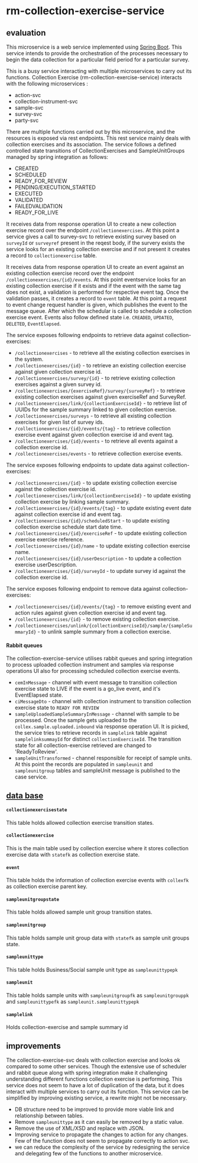 # rm-collection-exercise-service
## evaluation
   This microservice is a web service implemented using [Spring Boot](http://projects.spring.io/spring-boot/). This 
   service intends to provide the orchestration of the processes necessary to begin the data collection for a 
   particular field period for a particular survey.
   
   This is a busy service interacting with multiple microservices to carry out its functions. Collection Exercise 
   (rm-collection-exercise-service) interacts with the following microservices :
   * action-svc
   * collection-instrument-svc
   * sample-svc
   * survey-svc
   * party-svc
   
   There are multiple functions carried out by this microservice, and the resources is exposed via rest endpoints. 
   This rest service mainly deals with collection exercises and its association. The service follows a defined
   controlled state transitions of CollectionExercises and SampleUnitGroups managed by spring integration as follows:
   * CREATED
   * SCHEDULED
   * READY_FOR_REVIEW
   * PENDING/EXECUTION_STARTED
   * EXECUTED
   * VALIDATED
   * FAILEDVALIDATION
   * READY_FOR_LIVE
   
   It receives data from response operation UI to create a new collection exercise record over the endpoint
   `/collectionexercises`. At this point a service gives a call to survey-svc to retrieve existing survey based on 
   `surveyId` or `surveyref` present in the reqest body, if the survery exists the service looks for an existing 
   collection exercise and if not present it creates a record to `collectionexercise` table. 
   
   It receives data from response operation UI to create an event against an existing collection exercise record over 
   the endpoint `/collectionexercises/{id}/events`. At this point eventservice looks for an existing collection exercise
   if it exists and if the event with the same tag does not exist, a validation is performed for respective event tag.
   Once the validation passes, it  creates a record to `event` table. At this point
   a request to event change request handler is given, which publishes the event to the message queue. 
   After which the schedular is called to schedule a collection exercise event. Events also follow defined state i.e.
   `CREADED`, `UPDATED`, `DELETED`, `EventElapsed`.
   
   The service exposes following endpoints to retrieve data against collection-exercises:
   * `/collectionexercises` - to retrieve all the existing collection exercises in the system.
   * `/collectionexercises/{id}` - to retrieve an existing collection exercise against given collection exercise id.
   * `/collectionexercises/survey/{id}` - to retrieve existing collection exercises against a given survey id.
   * `/collectionexercises/{exerciseRef}/survey/{surveyRef}` - to retrieve existing collection exercises against given 
   exerciseRef and SurveyRef.
   * `/collectionexercises/link/{collectionExerciseId}` - to retrieve list of UUIDs for the sample summary linked to 
   given collection exercise.
   * `/collectionexercises/surveys` - to retrieve all existing collection exercises for given list of survey ids.
   * `/collectionexercises/{id}/events/{tag}` - to retrieve collection exercise event against given collection exercise
   id and event tag.
   * `/collectionexercises/{id}/events` - to retrieve all events against a collection exercise id.
   * `/collectionexercises/events` - to retrieve collection exercise events.
   
   The service exposes following endpoints to update data against collection-exercises:
   * `/collectionexercises/{id}` - to update existing collection exercise against the collection exercise id.
   * `/collectionexercises/link/{collectionExerciseId}` - to update existing collection exercise by linking sample
   summary.
   * `/collectionexercises/{id}/events/{tag}` - to update existing event date against collection exercise id and event 
   tag.
   * `/collectionexercises/{id}/scheduledStart` - to update existing collection exercise schedule start date time.
   * `/collectionexercises/{id}/exerciseRef` - to update existing collection exercise exercise reference.
   * `/collectionexercises/{id}/name` - to update existing collection exercise name.
   * `/collectionexercises/{id}/userDescription` - to update a collection exercise userDescription.
   * `/collectionexercises/{id}/surveyId` - to update survey id against the collection exercise id.
   
   The service exposes following endpoint to remove data against collection-exercises:
   * `/collectionexercises/{id}/events/{tag}` - to remove existing event and action rules against given collection 
   exercise id and event tag.
   * `/collectionexercises/{id}` - to remove existing collection exercise.
   * `/collectionexercises/unlink/{collectionExerciseId}/sample/{sampleSummaryId}` - to unlink sample summary from a
   collection exercise.
   
   #### Rabbit queues
   The collection-exercise-service utilises rabbit queues and spring integration to process uploaded collection 
   instrument and samples via response operations UI also for processing scheduled collection exercise events.
   
   * `cemInMessage` - channel with event message to transition collection exercise state to LIVE if the event is 
   a go_live event, and it's EventElapsed state.
   * `ciMessageDto` - channel with collection instrument to transition collection exercise state to `READY FOR REVIEW` 
   * `sampleUploadedSampleSummaryInMessage` - channel with sample to be processed. Once the sample gets uploaded to 
      the `collex.sample.uploaded.inbound` via response operation UI. It is picked, the service tries to retrieve 
      records in `samplelink` table  against `samplelinksummayId` for distinct
      `collectionExerciseId`. The transition state for all collection-exercise retrieved are changed to 'ReadyToReview'.
   * `sampleUnitTransformed` - channel responsible for receipt of sample units. At this point the records are populated
   in `sampleunit` and `sampleunitgroup` tables and sampleUnit message is published to the case service.
   
   ## [data base](rm-collection-exercise-svc-db.png)
   #### `collectionexercisestate`
   This table holds allowed collection exercise transition states.
   #### `collectionexercise`
   This is the main table used by collection exercise where it stores collection exercise data with `statefk` as 
   collection exercise state.
   #### `event`
   This table holds the information of collection exercise events with `collexfk` as collection exercise parent key.
   #### `sampleunitgroupstate`
   This table holds allowed sample unit group transition states.
   #### `sampleunitgroup`
   This table holds sample unit group data with `statefk` as sample unit groups state.
   #### `sampleunittype`
   This table holds Business/Social sample unit type as `sampleunittypepk`
   #### `sampleunit`
   This table holds sample units with `sampleunitgroupfk` as `sampleunitgrouppk` and `sampleunittypefk` as `sampleunit.sampleunittypepk`
   #### `samplelink`
   Holds collection-exercise and sample summary id
   
   
   ## improvements
   The collection-exercise-svc deals with collection exercise and looks ok compared to some other services. Though the 
   extensive use of scheduler and rabbit queue along with spring integration make it challenging understanding different
   functions collection exercise is performing. This service does not seem to have a lot of duplication of the data, 
   but it does interact with multiple services to carry out its function.
   This service can be simplified by improving existing service, a rewrite might not be necessary.
   * DB structure need to be improved to provide more viable link and relationship between tables.
   * Remove `sampleunittype` as it can easily be removed by a static value. 
   * Remove the use of XML/XSD and replace with JSON.
   * Improving service to propagate the changes to action for any changes. Few of the function does not seem to propagate
   correctly to action svc.
   * we can reduce the complexity of the service by redesigning the service and delegating few of the 
   functions to another microservice.
